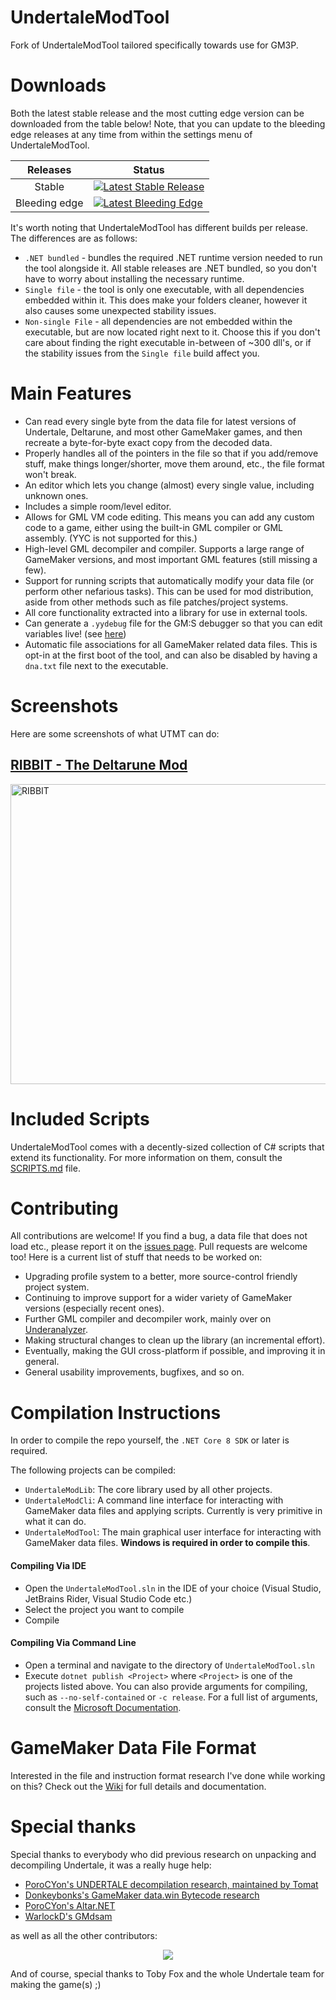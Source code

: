 # UndertaleModTool

Fork of UndertaleModTool tailored specifically towards use for GM3P.

# Downloads

Both the latest stable release and the most cutting edge version can be downloaded from the table below!
Note, that you can update to the bleeding edge releases at any time from within the settings menu of UndertaleModTool.  

| Releases 	| Status 	|
|:---:	|----------	|
| Stable 	| [![Latest Stable Release](https://img.shields.io/github/downloads/UnderminersTeam/UndertaleModTool/0.8.3.0/total)](https://github.com/UnderminersTeam/UndertaleModTool/releases/tag/0.8.3.0) |
| Bleeding edge 	| [![Latest Bleeding Edge](https://img.shields.io/github/downloads/UnderminersTeam/UndertaleModTool/bleeding-edge/total)](https://github.com/UnderminersTeam/UndertaleModTool/releases/tag/bleeding-edge) |

It's worth noting that UndertaleModTool has different builds per release. The differences are as follows:

* `.NET bundled` - bundles the required .NET runtime version needed to run the tool alongside it. All stable releases are .NET bundled, so you don't have to worry about installing the necessary runtime.
* `Single file` - the tool is only one executable, with all dependencies embedded within it. This does make your folders cleaner, however it also causes some unexpected stability issues.
* `Non-single File` - all dependencies are not embedded within the executable, but are now located right next to it. Choose this if you don't care about finding the right executable in-between of ~300 dll's, or if the stability issues from the `Single file` build affect you.

# Main Features

* Can read every single byte from the data file for latest versions of Undertale, Deltarune, and most other GameMaker games, and then recreate a byte-for-byte exact copy from the decoded data.
* Properly handles all of the pointers in the file so that if you add/remove stuff, make things longer/shorter, move them around, etc., the file format won't break.
* An editor which lets you change (almost) every single value, including unknown ones.
* Includes a simple room/level editor.
* Allows for GML VM code editing. This means you can add any custom code to a game, either using the built-in GML compiler or GML assembly. (YYC is not supported for this.)
* High-level GML decompiler and compiler. Supports a large range of GameMaker versions, and most important GML features (still missing a few).
* Support for running scripts that automatically modify your data file (or perform other nefarious tasks). This can be used for mod distribution, aside from other methods such as file patches/project systems.
* All core functionality extracted into a library for use in external tools.
* Can generate a `.yydebug` file for the GM:S debugger so that you can edit variables live! (see [here](https://github.com/UnderminersTeam/UndertaleModTool/wiki/Corrections-to-GameMaker-Studio-1.4-data.win-format-and-VM-bytecode,-.yydebug-format-and-debugger-instructions#yydebug-file-format))
* Automatic file associations for all GameMaker related data files. This is opt-in at the first boot of the tool, and can also be disabled by having a `dna.txt` file next to the executable.

# Screenshots

Here are some screenshots of what UTMT can do:

## [RIBBIT - The Deltarune Mod](https://gamejolt.com/games/ribbitmod/671888)
<img src="images/ribbit-dr.png" alt="RIBBIT" width="640" height="480"/>

# Included Scripts

UndertaleModTool comes with a decently-sized collection of C# scripts that extend its functionality.
For more information on them, consult the [SCRIPTS.md](https://github.com/UnderminersTeam/UndertaleModTool/blob/master/SCRIPTS.md) file.

# Contributing

All contributions are welcome! If you find a bug, a data file that does not load etc., please report it on the [issues page](https://github.com/UnderminersTeam/UndertaleModTool/issues). Pull requests are welcome too! Here is a current list of stuff that needs to be worked on:

* Upgrading profile system to a better, more source-control friendly project system.
* Continuing to improve support for a wider variety of GameMaker versions (especially recent ones).
* Further GML compiler and decompiler work, mainly over on [Underanalyzer](https://github.com/UnderminersTeam/Underanalyzer).
* Making structural changes to clean up the library (an incremental effort).
* Eventually, making the GUI cross-platform if possible, and improving it in general.
* General usability improvements, bugfixes, and so on.

# Compilation Instructions

In order to compile the repo yourself, the `.NET Core 8 SDK` or later is required.

The following projects can be compiled:  
- `UndertaleModLib`: The core library used by all other projects.
- `UndertaleModCli`: A command line interface for interacting with GameMaker data files and applying scripts. Currently is very primitive in what it can do.
- `UndertaleModTool`: The main graphical user interface for interacting with GameMaker data files. **Windows is required in order to compile this**.

#### Compiling Via IDE
- Open the `UndertaleModTool.sln` in the IDE of your choice (Visual Studio, JetBrains Rider, Visual Studio Code etc.)
- Select the project you want to compile
- Compile

#### Compiling Via Command Line
- Open a terminal and navigate to the directory of `UndertaleModTool.sln`
- Execute `dotnet publish <Project>` where `<Project>` is one of the projects listed above.
You can also provide arguments for compiling, such as `--no-self-contained` or `-c release`. For a full list of arguments, consult the [Microsoft Documentation](https://docs.microsoft.com/dotnet/core/tools/dotnet-publish).

# GameMaker Data File Format

Interested in the file and instruction format research I've done while working on this? Check out the [Wiki](https://github.com/UnderminersTeam/UndertaleModTool/wiki)
for full details and documentation.

# Special thanks

Special thanks to everybody who did previous research on unpacking and decompiling Undertale, it was a really huge help:

* [PoroCYon's UNDERTALE decompilation research, maintained by Tomat](https://tomat.dev/undertale)
* [Donkeybonks's GameMaker data.win Bytecode research](https://web.archive.org/web/20191126144953if_/https://github.com/donkeybonks/acolyte/wiki/Bytecode)
* [PoroCYon's Altar.NET](https://github.com/PoroCYon/Altar.NET)
* [WarlockD's GMdsam](https://github.com/WarlockD/GMdsam)

as well as all the other contributors:
<p align="center">
  <a href="https://github.com/UnderminersTeam/UndertaleModTool/graphs/contributors">
    <img src="https://contrib.rocks/image?repo=UnderminersTeam/UndertaleModTool" />
  </a>
</p>

And of course, special thanks to Toby Fox and the whole Undertale team for making the game(s) ;)
